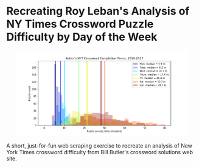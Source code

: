 # Recreating Roy Leban's Analysis of NY Times Crossword Puzzle Difficulty by Day of the Week

<p align='center'>
<img src='puzzle_histos.png' width='450'>
</p>

A short, just-for-fun web scraping exercise to recreate an analysis of New York Times crossword difficulty from Bill Butler's crossword solutions web site.
